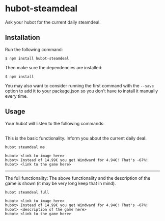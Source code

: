 hubot-steamdeal
===============

Ask your hubot for the current daily steamdeal.

## Installation

Run the following command:
```
$ npm install hubot-steamdeal
```

Then make sure the dependencies are installed:
```
$ npm install
```

You may also want to consider running the first command with the `--save` option to add it to your package.json so you don't have to install it manually every time.

## Usage

Your hubot will listen to the following commands:<br /><br />

This is the basic functionality. Inform you about the current daily deal.<br />

`hubot steamdeal me`

```
hubot> <link to image here> 
hubot> Instead of 14.99€ you get Windward for 4.94€! That's -67%!
hubot> <link to the game here>
```

---

The full functionality: The above functionality and the description of the game is shown (it may be very long keep that in mind).

`hubot steamdeal full`

```
hubot> <link to image here> 
hubot> Instead of 14.99€ you get Windward for 4.94€! That's -67%!
hubot> <description of the game here>
hubot> <link to the game here>
```


